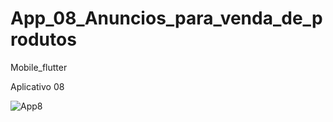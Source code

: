 <h1> App_08_Anuncios_para_venda_de_produtos </h1>

Mobile_flutter

Aplicativo 08
<td>
  
![App8](https://user-images.githubusercontent.com/61985297/162428784-e957a5b3-1c56-4055-8a40-c96d93ca4b08.png)
